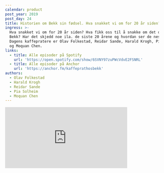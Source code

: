```yaml
---
calendar: product
post_year: 2019
post_day: 24
title: Historien om Bekk sin fødsel. Hva snakket vi om for 20 år siden?
ingress: >-
  Hva snakket vi om for 20 år siden? Hva fikk oss til å snakke om det og starte
  Bekk? Har det skjedd noe ila. de siste 20 årene og hvordan ser de neste 20 ut?
  Dagens kaffepratere er Olav Folkestad, Reidar Sande, Harald Krogh, Pia Solheim
  og Moquan Chen.
links:
  - title: Alle episoder på Spotify
    url: 'https://open.spotify.com/show/6SVNY97zuPWcVdvE2FSNRL'
  - title: Alle episoder på Anchor
    url: 'https://anchor.fm/kaffeprathosbekk'
authors:
  - Olav Folkestad
  - Harald Krogh
  - Reidar Sande
  - Pia Solheim
  - Moquan Chen
---
```

<iframe src="https://anchor.fm/kaffeprathosbekk/embed/episodes/--e9jubu" height="200px" width="400px" frameborder="0" scrolling="no"></iframe>
